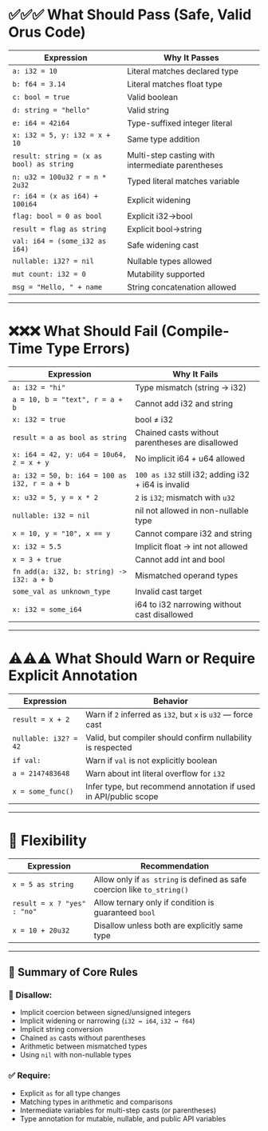 # ✅✅✅ **What Should Pass** (Safe, Valid Orus Code)

| Expression                               | Why It Passes                                    |
| ---------------------------------------- | ------------------------------------------------ |
| `a: i32 = 10`                            | Literal matches declared type                    |
| `b: f64 = 3.14`                          | Literal matches float type                       |
| `c: bool = true`                         | Valid boolean                                    |
| `d: string = "hello"`                    | Valid string                                     |
| `e: i64 = 42i64`                         | Type-suffixed integer literal                    |
| `x: i32 = 5, y: i32 = x + 10`            | Same type addition                               |
| `result: string = (x as bool) as string` | Multi-step casting with intermediate parentheses |
| `n: u32 = 100u32 r = n * 2u32`          | Typed literal matches variable                   |
| `r: i64 = (x as i64) + 100i64`           | Explicit widening                                |
| `flag: bool = 0 as bool`                 | Explicit i32→bool                                |
| `result = flag as string`                | Explicit bool→string                             |
| `val: i64 = (some_i32 as i64)`           | Safe widening cast                               |
| `nullable: i32? = nil`                   | Nullable types allowed                           |
| `mut count: i32 = 0`                     | Mutability supported                             |
| `msg = "Hello, " + name`                 | String concatenation allowed                     |

---

# ❌❌❌ **What Should Fail** (Compile-Time Type Errors)

| Expression                                    | Why It Fails                                        |
| --------------------------------------------- | --------------------------------------------------- |
| `a: i32 = "hi"`                               | Type mismatch (string → i32)                        |
| `a = 10, b = "text", r = a + b`               | Cannot add i32 and string                           |
| `x: i32 = true`                               | bool ≠ i32                                          |
| `result = a as bool as string`                | Chained casts without parentheses are disallowed    |
| `x: i64 = 42, y: u64 = 10u64, z = x + y`      | No implicit i64 + u64 allowed                       |
| `a: i32 = 50, b: i64 = 100 as i32, r = a + b` | `100 as i32` still i32; adding i32 + i64 is invalid |
| `x: u32 = 5, y = x * 2`                       | `2` is `i32`; mismatch with `u32`                   |
| `nullable: i32 = nil`                         | nil not allowed in non-nullable type                |
| `x = 10, y = "10", x == y`                    | Cannot compare i32 and string                       |
| `x: i32 = 5.5`                                | Implicit float → int not allowed                    |
| `x = 3 + true`                                | Cannot add int and bool                             |
| `fn add(a: i32, b: string) -> i32: a + b`     | Mismatched operand types                            |
| `some_val as unknown_type`                    | Invalid cast target                                 |
| `x: i32 = some_i64`                           | i64 to i32 narrowing without cast disallowed        |

---

# ⚠️⚠️⚠️ **What Should Warn or Require Explicit Annotation**

| Expression            | Behavior                                                         |
| --------------------- | ---------------------------------------------------------------- |
| `result = x + 2`      | Warn if `2` inferred as `i32`, but `x` is `u32` — force cast     |
| `nullable: i32? = 42` | Valid, but compiler should confirm nullability is respected      |
| `if val:`             | Warn if `val` is not explicitly boolean                          |
| `a = 2147483648`      | Warn about int literal overflow for `i32`                        |
| `x = some_func()`     | Infer type, but recommend annotation if used in API/public scope |

---

# 🧩 Flexibility

| Expression                  | Recommendation                                                           |
| --------------------------- | ------------------------------------------------------------------------ |
| `x = 5 as string`           | Allow only if `as string` is defined as safe coercion like `to_string()` |
| `result = x ? "yes" : "no"` | Allow ternary only if condition is guaranteed `bool`                     |
| `x = 10 + 20u32`            | Disallow unless both are explicitly same type                            |

---

## 🔐 Summary of Core Rules

### 🚫 Disallow:

* Implicit coercion between signed/unsigned integers
* Implicit widening or narrowing (`i32 ↔ i64`, `i32 ↔ f64`)
* Implicit string conversion
* Chained `as` casts without parentheses
* Arithmetic between mismatched types
* Using `nil` with non-nullable types

### ✅ Require:

* Explicit `as` for all type changes
* Matching types in arithmetic and comparisons
* Intermediate variables for multi-step casts (or parentheses)
* Type annotation for mutable, nullable, and public API variables

